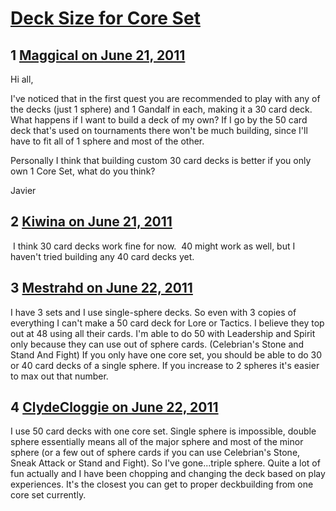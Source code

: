 # [Deck Size for Core Set](https://community.fantasyflightgames.com/topic/48832-deck-size-for-core-set/)

## 1 [Maggical on June 21, 2011](https://community.fantasyflightgames.com/topic/48832-deck-size-for-core-set/?do=findComment&comment=488792)

Hi all,

I've noticed that in the first quest you are recommended to play with any of the decks (just 1 sphere) and 1 Gandalf in each, making it a 30 card deck. What happens if I want to build a deck of my own? If I go by the 50 card deck that's used on tournaments there won't be much building, since I'll have to fit all of 1 sphere and most of the other.

Personally I think that building custom 30 card decks is better if you only own 1 Core Set, what do you think?

Javier

## 2 [Kiwina on June 21, 2011](https://community.fantasyflightgames.com/topic/48832-deck-size-for-core-set/?do=findComment&comment=488936)

 I think 30 card decks work fine for now.  40 might work as well, but I haven't tried building any 40 card decks yet.

## 3 [Mestrahd on June 22, 2011](https://community.fantasyflightgames.com/topic/48832-deck-size-for-core-set/?do=findComment&comment=489017)

I have 3 sets and I use single-sphere decks. So even with 3 copies of everything I can't make a 50 card deck for Lore or Tactics. I believe they top out at 48 using all their cards. I'm able to do 50 with Leadership and Spirit only because they can use out of sphere cards. (Celebrian's Stone and Stand And Fight) If you only have one core set, you should be able to do 30 or 40 card decks of a single sphere. If you increase to 2 spheres it's easier to max out that number.

## 4 [ClydeCloggie on June 22, 2011](https://community.fantasyflightgames.com/topic/48832-deck-size-for-core-set/?do=findComment&comment=489156)

I use 50 card decks with one core set. Single sphere is impossible, double sphere essentially means all of the major sphere and most of the minor sphere (or a few out of sphere cards if you can use Celebrian's Stone, Sneak Attack or Stand and Fight). So I've gone...triple sphere. Quite a lot of fun actually and I have been chopping and changing the deck based on play experiences. It's the closest you can get to proper deckbuilding from one core set currently.

